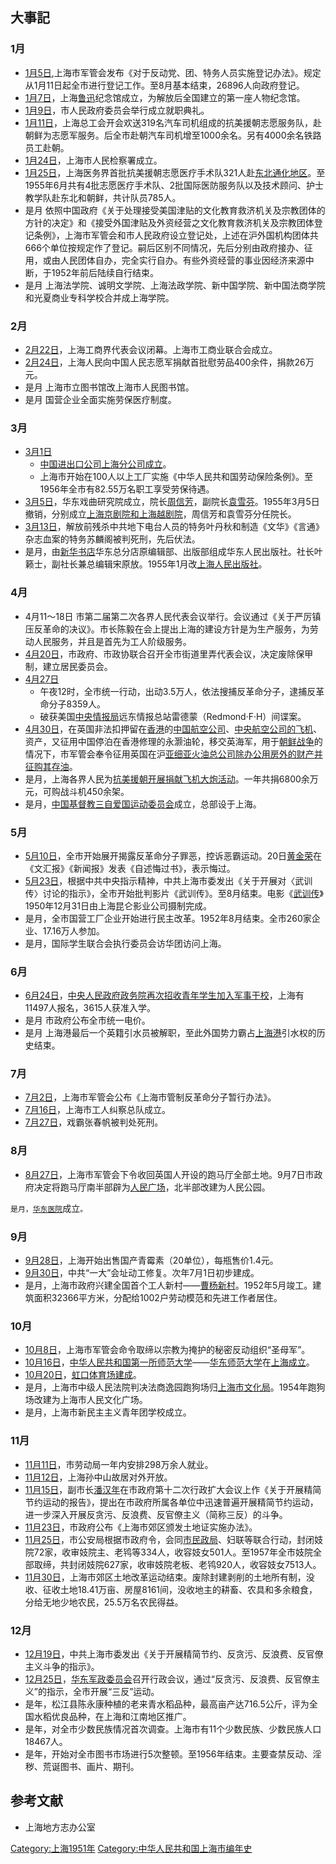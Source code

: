 ## 大事記

### 1月

  - [1月5日](../Page/1月5日.md "wikilink"),上海市军管会发布《对于反动党、团、特务人员实施登记办法》。规定从1月11日起全市进行登记工作。至8月基本结束，26896人向政府登记。
  - [1月7日](../Page/1月7日.md "wikilink")，上海[鲁迅](../Page/鲁迅.md "wikilink")纪念馆成立，为解放后全国建立的第一座人物纪念馆。
  - [1月9日](../Page/1月9日.md "wikilink")，市人民政府委员会举行成立就职典礼。
  - [1月11日](../Page/1月11日.md "wikilink")，上海总工会开会欢送319名汽车司机组成的抗美援朝志愿服务队，赴朝鲜为志愿军服务。后全市赴朝汽车司机增至1000余名。另有4000余名铁路员工赴朝。
  - [1月24日](../Page/1月24日.md "wikilink")，上海市人民检察署成立。
  - [1月25日](../Page/1月25日.md "wikilink")，上海医务界首批抗美援朝志愿医疗手术队321人赴[东北](../Page/中国东北地区.md "wikilink")[通化地区](https://zh.wikipedia.org/wiki/通化 "wikilink")。至1955年6月共有4批志愿医疗手术队、2批国际医防服务队以及技术顾问、护士教学队赴东北和朝鲜，共计队员785人。
  - 是月 依照中国政府《关于处理接受美国津贴的文化教育救济机关及宗教团体的方针的决定》和《接受外国津贴及外资经营之文化教育救济机关及宗教团体登记条例》，上海市军管会和市人民政府设立登记处，上述在沪外国机构团体共666个单位按规定作了登记。嗣后区别不同情况，先后分别由政府接办、征用，或由人民团体自办，完全实行自办。有些外资经营的事业因经济来源中断，于1952年前后陆续自行结束。
  - 是月 上海法学院、诚明文学院、上海法政学院、新中国学院、新中国法商学院和光夏商业专科学校合并成上海学院。

### 2月

  - [2月22日](../Page/2月22日.md "wikilink")，上海工商界代表会议闭幕。上海市工商业联合会成立。
  - [2月24日](../Page/2月24日.md "wikilink")，上海人民向中国人民志愿军捐献首批慰劳品400余件，捐款26万元。
  - 是月 上海市立图书馆改上海市人民图书馆。
  - 是月 国营企业全面实施劳保医疗制度。

### 3月

  - [3月1日](../Page/3月1日.md "wikilink")
      - [中国进出口公司上海分公司成立](https://zh.wikipedia.org/wiki/中国进出口公司 "wikilink")。
      - 上海市开始在100人以上工厂实施《中华人民共和国劳动保险条例》。至1956年全市有82.55万名职工享受劳保待遇。
  - [3月5日](../Page/3月5日.md "wikilink")，华东戏曲研究院成立，院长[周信芳](../Page/周信芳.md "wikilink")，副院长[袁雪芬](../Page/袁雪芬.md "wikilink")。1955年3月5日撤销，分别成立[上海京剧院和](https://zh.wikipedia.org/wiki/上海京剧院 "wikilink")[上海越剧院](https://zh.wikipedia.org/wiki/上海越剧院 "wikilink")，周信芳和袁雪芬分任院长。
  - [3月13日](../Page/3月13日.md "wikilink")，解放前残杀中共地下电台人员的特务叶丹秋和制造《文华》《言通》杂志血案的特务苏麟阁被判死刑，先后伏法。
  - 是月，由[新华书店](../Page/新华书店.md "wikilink")华东总分店原编辑部、出版部组成华东人民出版社。社长叶籁士，副社长兼总编辑宋原放。1955年1月改[上海人民出版社](https://zh.wikipedia.org/wiki/上海人民出版社 "wikilink")。

### 4月

  - 4月11～18日 市第二届第二次各界人民代表会议举行。会议通过《关于严厉镇压反革命的决议》。市长陈毅在会上提出上海的建设方针是为生产服务，为劳动人民服务，并且是首先为工人阶级服务。
  - [4月20日](../Page/4月20日.md "wikilink")，市政府、市政协联合召开全市街道里弄代表会议，决定废除保甲制，建立居民委员会。
  - [4月27日](../Page/4月27日.md "wikilink")
      - 午夜12时，全市统一行动，出动3.5万人，依法搜捕反革命分子，逮捕反革命分子8359人。
      - 破获美国[中央情报局](../Page/中央情报局.md "wikilink")远东情报总站雷德蒙（Redmond·F·H）间谍案。
  - [4月30日](../Page/4月30日.md "wikilink")，在英国非法扣押留在[香港](../Page/香港.md "wikilink")的[中国航空公司](https://zh.wikipedia.org/wiki/中国航空公司 "wikilink")、[中央航空公司的飞机](https://zh.wikipedia.org/wiki/中央航空公司 "wikilink")、资产，又征用中国停泊在香港修理的永灏油轮，移交英海军，用于[朝鲜战争](../Page/朝鲜战争.md "wikilink")的情况下，市军管会奉令征用英国在沪[亚细亚火油总公司除办公用房外的财产并征购其存油](https://zh.wikipedia.org/wiki/亚细亚火油总公司 "wikilink")。
  - 是月，上海各界人民为[抗美援朝开展捐献飞机大炮活动](https://zh.wikipedia.org/wiki/抗美援朝 "wikilink")。一年共捐6800余万元，可购战斗机450余架。
  - 是月，[中国基督教三自爱国运动委员会](../Page/中国基督教三自爱国运动委员会.md "wikilink")成立，总部设于上海。

### 5月

  - [5月10日](../Page/5月10日.md "wikilink")，全市开始展开揭露反革命分子罪恶，控诉恶霸运动。20日[黄金荣](../Page/黄金荣.md "wikilink")在《文汇报》《新闻报》发表《自述悔过书》，表示悔过。
  - [5月23日](../Page/5月23日.md "wikilink")，根据中共中央指示精神，中共上海市委发出《关于开展对〈武训传〉讨论的指示》，全市开始批判影片《武训传》。至8月结束。电影《[武训传](../Page/武训传.md "wikilink")》1950年12月31日由上海昆仑影业公司摄制完成。
  - 是月，全市国营工厂企业开始进行民主改革。1952年8月结束。全市260家企业、17.16万人参加。
  - 是月，国际学生联合会执行委员会访华团访问上海。

### 6月

  - [6月24日](../Page/6月24日.md "wikilink")，[中央人民政府](https://zh.wikipedia.org/wiki/中央人民政府 "wikilink")[政务院再次招收青年学生加入军事干校](https://zh.wikipedia.org/wiki/政务院 "wikilink")，上海有11497人报名，3615人获准入学。
  - 是月 市政府公布全市统一电价。
  - 是月 上海港最后一个英籍引水员被解职，至此外国势力霸占[上海港](../Page/上海港.md "wikilink")引水权的历史结束。

### 7月

  - [7月2日](../Page/7月2日.md "wikilink")，上海市军管会公布《上海市管制反革命分子暂行办法》。
  - [7月16日](https://zh.wikipedia.org/wiki/7月16日 "wikilink")，上海市工人纠察总队成立。
  - [7月27日](https://zh.wikipedia.org/wiki/7月27日 "wikilink")，戏霸张春帆被判处死刑。

### 8月

  - [8月27日](../Page/8月27日.md "wikilink")，上海市军管会下令收回英国人开设的跑马厅全部土地。9月7日市政府决定将跑马厅南半部辟为[人民广场](https://zh.wikipedia.org/wiki/人民广场 "wikilink")，北半部改建为人民公园。

`是月，`[`华东医院`](../Page/华东医院.md "wikilink")成立`。`

### 9月

  - [9月28日](../Page/9月28日.md "wikilink")，上海开始出售国产青霉素（20单位），每瓶售价1.4元。
  - [9月30日](../Page/9月30日.md "wikilink")，中共“一大”会址动工修复。次年7月1日初步建成。
  - 是月，上海市政府兴建全国首个工人新村——[曹杨新村](../Page/曹杨新村.md "wikilink")。1952年5月竣工。建筑面积32366平方米，分配给1002户劳动模范和先进工作者居住。

### 10月

  - [10月8日](../Page/10月8日.md "wikilink")，上海市军管会命令取缔以宗教为掩护的秘密反动组织“圣母军”。
  - [10月16日](../Page/10月16日.md "wikilink")，[中华人民共和国第一所师范大学](https://zh.wikipedia.org/wiki/中华人民共和国 "wikilink")——[华东师范大学](../Page/华东师范大学.md "wikilink")在[上海成立](https://zh.wikipedia.org/wiki/上海 "wikilink")。
  - [10月20日](../Page/10月20日.md "wikilink")，[虹口体育场建成](https://zh.wikipedia.org/wiki/虹口体育场 "wikilink")。
  - 是月，上海市中级人民法院判决法商逸园跑狗场归[上海市文化局](https://zh.wikipedia.org/wiki/上海市文化局 "wikilink")。1954年跑狗场改建为上海市人民文化广场。
  - 是月，上海市新民主主义青年团学校成立。

### 11月

  - [11月11日](../Page/11月11日.md "wikilink")，市劳动局一年内安排298万余人就业。
  - [11月12日](../Page/11月12日.md "wikilink")，上海孙中山故居对外开放。
  - [11月15日](../Page/11月15日.md "wikilink")，副市长[潘汉年](../Page/潘汉年.md "wikilink")在市政府第十二次行政扩大会议上作《关于开展精简节约运动的报告》，提出在市政府所属各单位中迅速普遍开展精简节约运动，进一步深入开展反贪污、反浪费、反官僚主义（简称三反）的斗争。
  - [11月23日](../Page/11月23日.md "wikilink")，市政府公布《上海市郊区颁发土地证实施办法》。
  - [11月25日](../Page/11月25日.md "wikilink")，市公安局根据市政府令，会同[市民政局](https://zh.wikipedia.org/wiki/上海市民政局 "wikilink")、妇联等联合行动，封闭妓院72家，收审妓院主、老鸨等334人，收容妓女501人。至1957年全市妓院全部取缔，共封闭妓院627家，收审妓院老板、老鸨920人，收容妓女7513人。
  - [11月30日](../Page/11月30日.md "wikilink")，上海市郊区土地改革运动结束。废除封建剥削的土地所有制，没收、征收土地18.41万亩、房屋8161间，没收地主的耕畜、农具和多余粮食，分给无地少地农民，25.5万名农民得益。

### 12月

  - [12月19日](../Page/12月19日.md "wikilink")，中共上海市委发出《关于开展精简节约、反贪污、反浪费、反官僚主义斗争的指示》。
  - [12月25日](../Page/12月25日.md "wikilink")，[华东军政委员会](../Page/华东军政委员会.md "wikilink")召开行政会议，通过“反贪污、反浪费、反官僚主义”的指示，全市开展“三反”运动。
  - 是年，松江县陈永康种植的老来青水稻品种，最高亩产达716.5公斤，评为全国水稻优良品种，在上海和江南地区推广。
  - 是年，对全市少数民族情况首次调查。上海市有11个少数民族、少数民族人口18467人。
  - 是年，开始对全市图书市场进行5次整顿。至1956年结束。主要查禁反动、淫秽、荒诞图书、画片、期刊。

## 参考文献

  - 上海地方志办公室

<div class="references-small">

<references />

</div>

[Category:上海1951年](https://zh.wikipedia.org/wiki/Category:上海1951年 "wikilink") [Category:中华人民共和国上海市编年史](https://zh.wikipedia.org/wiki/Category:中华人民共和国上海市编年史 "wikilink")